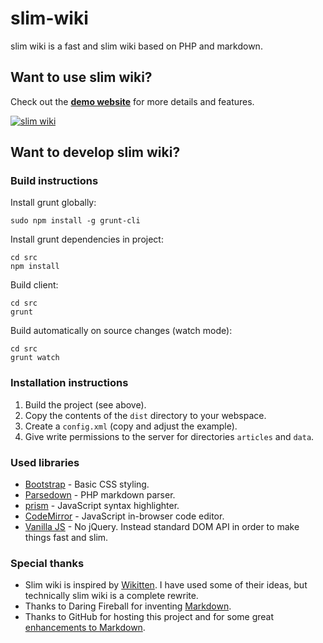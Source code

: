 slim-wiki
=========

slim wiki is a fast and slim wiki based on PHP and markdown.


Want to use slim wiki?
----------------------

Check out the **[demo website](http://slim-wiki.murfman.de/)** for more details and features.

[![slim wiki](http://slim-wiki.murfman.de/slim-wiki-screen.png)](http://slim-wiki.murfman.de/)



Want to develop slim wiki?
--------------------------


### Build instructions

Install grunt globally:

    sudo npm install -g grunt-cli

Install grunt dependencies in project:

    cd src
    npm install

Build client:

    cd src
    grunt

Build automatically on source changes (watch mode):

    cd src
    grunt watch



### Installation instructions

1. Build the project (see above).
2. Copy the contents of the `dist` directory to your webspace.
3. Create a `config.xml` (copy and adjust the example).
4. Give write permissions to the server for directories `articles` and `data`.



### Used libraries

- [Bootstrap](http://getbootstrap.com/) - Basic CSS styling.
- [Parsedown](https://github.com/erusev/parsedown/) - PHP markdown parser.
- [prism](http://prismjs.com/) - JavaScript syntax highlighter.
- [CodeMirror](https://codemirror.net/) - JavaScript in-browser code editor.
- [Vanilla JS](http://vanilla-js.com/) - No jQuery. Instead standard DOM API in order to make things fast and slim.



### Special thanks

- Slim wiki is inspired by [Wikitten](https://github.com/victorstanciu/Wikitten). I have used some of their ideas, but technically slim wiki is a complete rewrite.
- Thanks to Daring Fireball for inventing [Markdown](https://daringfireball.net/projects/markdown/syntax).
- Thanks to GitHub for hosting this project and for some great [enhancements to Markdown](https://help.github.com/articles/github-flavored-markdown).
